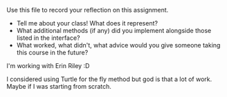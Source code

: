 Use this file to record your reflection on this assignment.

- Tell me about your class! What does it represent?
- What additional methods (if any) did you implement alongside those listed in the interface?
- What worked, what didn't, what advice would you give someone taking this course in the future?

I'm working with Erin Riley :D

I considered using Turtle for the fly method but god is that a lot of work. Maybe if I was starting from scratch.